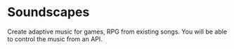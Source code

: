# Soundscapes

Create adaptive music for games, RPG from existing songs.
You will be able to control the music from an API.
